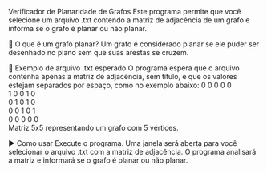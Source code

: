 Verificador de Planaridade de Grafos
Este programa permite que você selecione um arquivo .txt contendo a matriz de adjacência de um grafo e informa se o grafo é planar ou não planar.

📌 O que é um grafo planar?
Um grafo é considerado planar se ele puder ser desenhado no plano sem que suas arestas se cruzem.

📁 Exemplo de arquivo .txt esperado
O programa espera que o arquivo contenha apenas a matriz de adjacência, sem título, e que os valores estejam separados por espaço, como no exemplo abaixo:
0 0 0 0 0  
1 0 0 1 0  
0 1 0 1 0  
0 0 1 0 1  
0 0 0 0 0  
Matriz 5x5 representando um grafo com 5 vértices.

▶️ Como usar
Execute o programa.
Uma janela será aberta para você selecionar o arquivo .txt com a matriz de adjacência.
O programa analisará a matriz e informará se o grafo é planar ou não planar.
